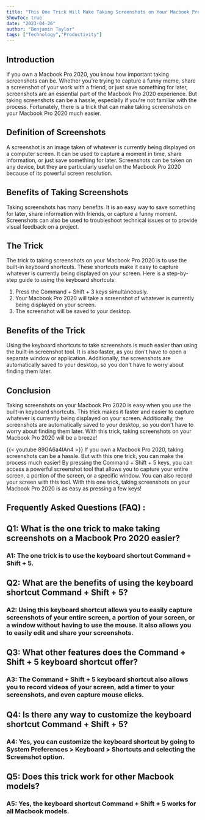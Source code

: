 ```yaml
---
title: "This One Trick Will Make Taking Screenshots on Your Macbook Pro 2020 So Much Easier!"
ShowToc: true 
date: "2023-04-26"
author: "Benjamin Taylor" 
tags: ["Technology","Productivity"]
---
```

## Introduction 
If you own a Macbook Pro 2020, you know how important taking screenshots can be. Whether you're trying to capture a funny meme, share a screenshot of your work with a friend, or just save something for later, screenshots are an essential part of the Macbook Pro 2020 experience. But taking screenshots can be a hassle, especially if you're not familiar with the process. Fortunately, there is a trick that can make taking screenshots on your Macbook Pro 2020 much easier. 

## Definition of Screenshots 
A screenshot is an image taken of whatever is currently being displayed on a computer screen. It can be used to capture a moment in time, share information, or just save something for later. Screenshots can be taken on any device, but they are particularly useful on the Macbook Pro 2020 because of its powerful screen resolution. 

## Benefits of Taking Screenshots
Taking screenshots has many benefits. It is an easy way to save something for later, share information with friends, or capture a funny moment. Screenshots can also be used to troubleshoot technical issues or to provide visual feedback on a project. 

## The Trick
The trick to taking screenshots on your Macbook Pro 2020 is to use the built-in keyboard shortcuts. These shortcuts make it easy to capture whatever is currently being displayed on your screen. Here is a step-by-step guide to using the keyboard shortcuts: 

1. Press the Command + Shift + 3 keys simultaneously. 
2. Your Macbook Pro 2020 will take a screenshot of whatever is currently being displayed on your screen. 
3. The screenshot will be saved to your desktop. 

## Benefits of the Trick
Using the keyboard shortcuts to take screenshots is much easier than using the built-in screenshot tool. It is also faster, as you don't have to open a separate window or application. Additionally, the screenshots are automatically saved to your desktop, so you don't have to worry about finding them later. 

## Conclusion
Taking screenshots on your Macbook Pro 2020 is easy when you use the built-in keyboard shortcuts. This trick makes it faster and easier to capture whatever is currently being displayed on your screen. Additionally, the screenshots are automatically saved to your desktop, so you don't have to worry about finding them later. With this trick, taking screenshots on your Macbook Pro 2020 will be a breeze!

{{< youtube 89GA6a4lAn4 >}} 
If you own a Macbook Pro 2020, taking screenshots can be a hassle. But with this one trick, you can make the process much easier! By pressing the Command + Shift + 5 keys, you can access a powerful screenshot tool that allows you to capture your entire screen, a portion of the screen, or a specific window. You can also record your screen with this tool. With this one trick, taking screenshots on your Macbook Pro 2020 is as easy as pressing a few keys!

## Frequently Asked Questions (FAQ) :
<h2>Q1: What is the one trick to make taking screenshots on a Macbook Pro 2020 easier?</h2>

<h3>A1: The one trick is to use the keyboard shortcut Command + Shift + 5.</h3>

<h2>Q2: What are the benefits of using the keyboard shortcut Command + Shift + 5?</h2>

<h3>A2: Using this keyboard shortcut allows you to easily capture screenshots of your entire screen, a portion of your screen, or a window without having to use the mouse. It also allows you to easily edit and share your screenshots.</h3>

<h2>Q3: What other features does the Command + Shift + 5 keyboard shortcut offer?</h2>

<h3>A3: The Command + Shift + 5 keyboard shortcut also allows you to record videos of your screen, add a timer to your screenshots, and even capture mouse clicks.</h3>

<h2>Q4: Is there any way to customize the keyboard shortcut Command + Shift + 5?</h2>

<h3>A4: Yes, you can customize the keyboard shortcut by going to System Preferences > Keyboard > Shortcuts and selecting the Screenshot option.</h3>

<h2>Q5: Does this trick work for other Macbook models?</h2>

<h3>A5: Yes, the keyboard shortcut Command + Shift + 5 works for all Macbook models.</h3>




